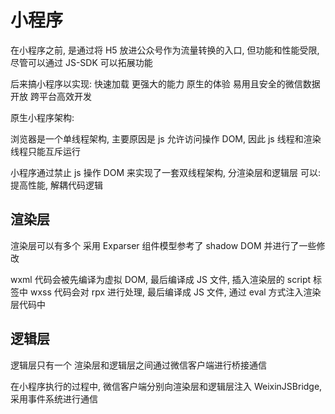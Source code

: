 # 小程序

在小程序之前, 是通过将 H5 放进公众号作为流量转换的入口,
但功能和性能受限, 尽管可以通过 JS-SDK 可以拓展功能

后来搞小程序以实现:
快速加载
更强大的能力
原生的体验
易用且安全的微信数据开放
跨平台高效开发

原生小程序架构:

浏览器是一个单线程架构, 主要原因是 js 允许访问操作 DOM, 因此 js 线程和渲染线程只能互斥运行

小程序通过禁止 js 操作 DOM 来实现了一套双线程架构, 分渲染层和逻辑层
可以:
提高性能, 解耦代码逻辑

## 渲染层

渲染层可以有多个
采用 Exparser 组件模型参考了 shadow DOM 并进行了一些修改

wxml 代码会被先编译为虚拟 DOM, 最后编译成 JS 文件, 插入渲染层的 script 标签中
wxss 代码会对 rpx 进行处理, 最后编译成 JS 文件, 通过 eval 方式注入渲染层代码中

## 逻辑层

逻辑层只有一个
渲染层和逻辑层之间通过微信客户端进行桥接通信

在小程序执行的过程中, 微信客户端分别向渲染层和逻辑层注入 WeixinJSBridge, 采用事件系统进行通信
